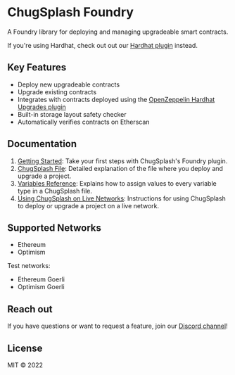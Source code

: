 # ChugSplash Foundry

A Foundry library for deploying and managing upgradeable smart contracts.

If you're using Hardhat, check out out our [Hardhat plugin](https://github.com/chugsplash/chugsplash) instead. 

## Key Features

- Deploy new upgradeable contracts
- Upgrade existing contracts
- Integrates with contracts deployed using the [OpenZeppelin Hardhat Upgrades plugin](https://docs.openzeppelin.com/upgrades-plugins/1.x/api-hardhat-upgrades)
- Built-in storage layout safety checker
- Automatically verifies contracts on Etherscan

## Documentation

1. [Getting Started](https://github.com/chugsplash/chugsplash-foundry/blob/main/docs/getting-started.md): Take your first steps with ChugSplash's Foundry plugin.
2. [ChugSplash File](https://github.com/chugsplash/chugsplash/blob/develop/docs/chugsplash-file.md): Detailed explanation of the file where you deploy and upgrade a project.
3. [Variables Reference](https://github.com/chugsplash/chugsplash/blob/develop/docs/variables.md): Explains how to assign values to every variable type in a ChugSplash file.
4. [Using ChugSplash on Live Networks](https://github.com/chugsplash/chugsplash/blob/develop/docs/live-network.md): Instructions for using ChugSplash to deploy or upgrade a project on a live network.

## Supported Networks

* Ethereum
* Optimism

Test networks:
* Ethereum Goerli
* Optimism Goerli

## Reach out

If you have questions or want to request a feature, join our [Discord channel](https://discord.com/invite/CqUPhgRrxq)!

## License

MIT © 2022